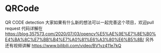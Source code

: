 # QRCode
QR CODE detection
大家如果有什么新的想法可以一起完善这个项目，欢迎pull request
代码详解在
https://blog.357573.com/2020/07/03/opencv%E5%AE%9E%E7%8E%B0%E4%BA%8C%E7%BB%B4%E7%A0%81%E6%A3%80%E6%B5%8B/
另外还有视频讲解
https://www.bilibili.com/video/BV1yz411e7kQ